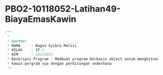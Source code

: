 # PBO2-10118052-Latihan49-BiayaEmasKawin

```java
/**
 *
 * @author
 * NAMA     : Bagus Syibro Malisi
 * KELAS    : IF-2
 * NIM      : 10118052
 * Deskripsi Program : Membuat program berbasis object untuk menghitung emas 
 * kawin pergram nya dengan perhitungan sederhana
 */
 ```
 
